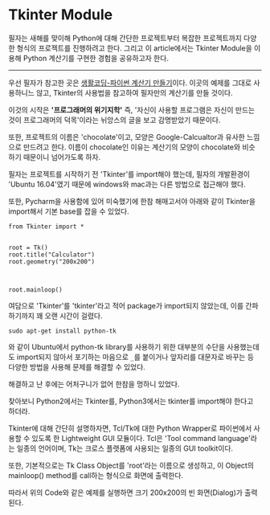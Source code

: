 # Tkinter Module

필자는 새해를 맞이해 Python에 대해 간단한 프로젝트부터 복잡한 프로젝트까지 다양한 형식의 프로젝트를 진행하려고 한다. 그리고 이 article에서는 Tkinter Module을 이용해 Python 계산기를 구현한 경험을 공유하고자 한다.

---

우선 필자가 참고한 곳은 [생활코딩-파이썬 계산기 만들기][pycalc]이다. 이곳의 예제를 그대로 사용하니느 않고, Tkinter의 사용법을 참고하여 필자만의 계산기를 만들 것이다.  

이것의 시작은 **'프로그래머의 위기지학'** 즉, '자신이 사용할 프로그램은 자신이 만드는 것이 프로그래머의 덕목'이라는 뉘앙스의 글을 보고 감명받았기 때문이다.  

또한, 프로젝트의 이름은 'chocolate'이고, 모양은 Google-Calcualtor과 유사한 느낌으로 만드려고 한다. 이름이 chocolate인 이유는 계산기의 모양이 chocolate와 비슷하기 때문이니 넘어가도록 하자.  

[pycalc]: https://opentutorials.org/module/2980/17973

필자는 프로젝트를 시작하기 전 'Tkinter'를 import해야 했는데, 필자의 개발환경이 'Ubuntu 16.04'였기 때문에 windows와 mac과는 다른 방법으로 접근해야 했다.  

또한, Pycharm을 사용함에 있어 미숙했기에 한참 해매고서야 아래와 같이 Tkinter을 import해서 기본 base를 잡을 수 있었다.  

```
from Tkinter import *


root = Tk()
root.title("Calculator")
root.geometry("200x200")



root.mainloop()
```

여담으로 'Tkinter'를 'tkinter'라고 적어 package가 import되지 않았는데, 이를 간파하기까지 꽤 오랜 시간이 걸렸다.  

```
sudo apt-get install python-tk
```

와 같이 Ubuntu에서 python-tk library를 사용하기 위한 대부분의 수단을 사용했는데도 import되지 않아서 포기하는 마음으로 `_`를 붙이거나 앞자리를 대문자로 바꾸는 등 다양한 방법을 사용해 문제를 해결할 수 있었다.  

해결하고 난 후에는 어처구니가 없어 한참을 멍하니 있었다.  

찾아보니 Python2에서는 Tkinter를, Python3에서는 tkinter를 import해야 한다고 하더라.  

Tkinter에 대해 간단히 설명하자면, Tcl/Tk에 대한 Python Wrapper로 파이썬에서 사용할 수 있도록 한 Lightweight GUI 모듈이다. Tcl은 'Tool command language'라는 일종의 언어이며, Tk는 크로스 플랫폼에 사용되는 일종의 GUI toolkit이다.  

또한, 기본적으로는 Tk Class Object를 'root'라는 이름으로 생성하고, 이 Object의 mainloop() method를 call하는 형식으로 화면에 출력한다.  

따라서 위의 Code와 같은 예제를 실행하면 크기 200x200의 빈 화면(Dialog)가 출력된다.  
